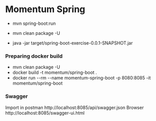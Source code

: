 # Momentum Spring 

- mvn spring-boot:run

- mvn clean package -U
- java -jar target/spring-boot-exercise-0.0.1-SNAPSHOT.jar

### Preparing docker build

- mvn clean package -U
- docker build -t momentum/spring-boot .
- docker run --rm --name momentum-spring-boot -p 8080:8085 -it  momentum/spring-boot

### Swagger

Import in postman http://localhost:8085/api/swagger.json 
Browser http://localhost:8085/swagger-ui.html
